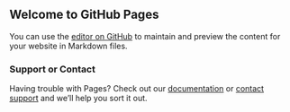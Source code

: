 ## Welcome to GitHub Pages

You can use the [editor on GitHub](https://github.com/QUC5wrEKCfQ9WW7ZCKxVSISfuI7gmV3Forr7EoB/website/edit/main/README.md) to maintain and preview the content for your website in Markdown files.

### Support or Contact

Having trouble with Pages? Check out our [documentation](https://docs.github.com/categories/github-pages-basics/) or [contact support](https://support.github.com/contact) and we’ll help you sort it out.
